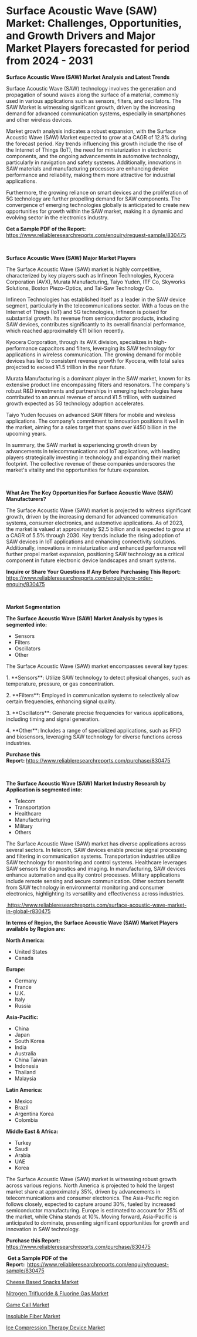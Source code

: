 <p><h1>Surface Acoustic Wave (SAW) Market: Challenges, Opportunities, and Growth Drivers and Major Market Players forecasted for period from 2024 - 2031</h1></p><p><strong>Surface Acoustic Wave (SAW) Market Analysis and Latest Trends</strong></p>
<p><p>Surface Acoustic Wave (SAW) technology involves the generation and propagation of sound waves along the surface of a material, commonly used in various applications such as sensors, filters, and oscillators. The SAW Market is witnessing significant growth, driven by the increasing demand for advanced communication systems, especially in smartphones and other wireless devices.</p><p>Market growth analysis indicates a robust expansion, with the Surface Acoustic Wave (SAW) Market expected to grow at a CAGR of 12.8% during the forecast period. Key trends influencing this growth include the rise of the Internet of Things (IoT), the need for miniaturization in electronic components, and the ongoing advancements in automotive technology, particularly in navigation and safety systems. Additionally, innovations in SAW materials and manufacturing processes are enhancing device performance and reliability, making them more attractive for industrial applications.</p><p>Furthermore, the growing reliance on smart devices and the proliferation of 5G technology are further propelling demand for SAW components. The convergence of emerging technologies globally is anticipated to create new opportunities for growth within the SAW market, making it a dynamic and evolving sector in the electronics industry.</p></p>
<p><strong>Get a Sample PDF of the Report:&nbsp;</strong> <a href="https://www.reliableresearchreports.com/enquiry/request-sample/830475?utm_campaign=9&utm_medium=2&utm_source=Github&utm_content=ia&utm_term=08102024&utm_id=surface-acoustic-wave-saw">https://www.reliableresearchreports.com/enquiry/request-sample/830475</a></p>
<p>&nbsp;</p>
<p><strong>Surface Acoustic Wave (SAW) Major Market Players</strong></p>
<p><p>The Surface Acoustic Wave (SAW) market is highly competitive, characterized by key players such as Infineon Technologies, Kyocera Corporation (AVX), Murata Manufacturing, Taiyo Yuden, ITF Co, Skyworks Solutions, Boston Piezo-Optics, and Tai-Saw Technology Co. </p><p>Infineon Technologies has established itself as a leader in the SAW device segment, particularly in the telecommunications sector. With a focus on the Internet of Things (IoT) and 5G technologies, Infineon is poised for substantial growth. Its revenue from semiconductor products, including SAW devices, contributes significantly to its overall financial performance, which reached approximately €11 billion recently.</p><p>Kyocera Corporation, through its AVX division, specializes in high-performance capacitors and filters, leveraging its SAW technology for applications in wireless communication. The growing demand for mobile devices has led to consistent revenue growth for Kyocera, with total sales projected to exceed ¥1.5 trillion in the near future.</p><p>Murata Manufacturing is a dominant player in the SAW market, known for its extensive product line encompassing filters and resonators. The company's robust R&D investments and partnerships in emerging technologies have contributed to an annual revenue of around ¥1.5 trillion, with sustained growth expected as 5G technology adoption accelerates.</p><p>Taiyo Yuden focuses on advanced SAW filters for mobile and wireless applications. The company’s commitment to innovation positions it well in the market, aiming for a sales target that spans over ¥450 billion in the upcoming years.</p><p>In summary, the SAW market is experiencing growth driven by advancements in telecommunications and IoT applications, with leading players strategically investing in technology and expanding their market footprint. The collective revenue of these companies underscores the market's vitality and the opportunities for future expansion.</p></p>
<p>&nbsp;</p>
<p><strong>What Are The Key Opportunities For Surface Acoustic Wave (SAW) Manufacturers?</strong></p>
<p><p>The Surface Acoustic Wave (SAW) market is projected to witness significant growth, driven by the increasing demand for advanced communication systems, consumer electronics, and automotive applications. As of 2023, the market is valued at approximately $2.5 billion and is expected to grow at a CAGR of 5.5% through 2030. Key trends include the rising adoption of SAW devices in IoT applications and enhancing connectivity solutions. Additionally, innovations in miniaturization and enhanced performance will further propel market expansion, positioning SAW technology as a critical component in future electronic device landscapes and smart systems.</p></p>
<p><strong>Inquire or Share Your Questions If Any Before Purchasing This Report:</strong> <a href="https://www.reliableresearchreports.com/enquiry/pre-order-enquiry/830475?utm_campaign=9&utm_medium=2&utm_source=Github&utm_content=ia&utm_term=08102024&utm_id=surface-acoustic-wave-saw">https://www.reliableresearchreports.com/enquiry/pre-order-enquiry/830475</a></p>
<p>&nbsp;</p>
<p><strong>Market Segmentation</strong></p>
<p><strong>The Surface Acoustic Wave (SAW) Market Analysis by types is segmented into:</strong></p>
<p><ul><li>Sensors</li><li>Filters</li><li>Oscillators</li><li>Other</li></ul></p>
<p><p>The Surface Acoustic Wave (SAW) market encompasses several key types: </p><p>1. **Sensors**: Utilize SAW technology to detect physical changes, such as temperature, pressure, or gas concentration. </p><p>2. **Filters**: Employed in communication systems to selectively allow certain frequencies, enhancing signal quality. </p><p>3. **Oscillators**: Generate precise frequencies for various applications, including timing and signal generation. </p><p>4. **Other**: Includes a range of specialized applications, such as RFID and biosensors, leveraging SAW technology for diverse functions across industries.</p></p>
<p><strong>Purchase this Report:&nbsp;</strong><a href="https://www.reliableresearchreports.com/purchase/830475?utm_campaign=9&utm_medium=2&utm_source=Github&utm_content=ia&utm_term=08102024&utm_id=surface-acoustic-wave-saw">https://www.reliableresearchreports.com/purchase/830475</a></p>
<p>&nbsp;</p>
<p><strong>The Surface Acoustic Wave (SAW) Market Industry Research by Application is segmented into:</strong></p>
<p><ul><li>Telecom</li><li>Transportation</li><li>Healthcare</li><li>Manufacturing</li><li>Military</li><li>Others</li></ul></p>
<p><p>The Surface Acoustic Wave (SAW) market has diverse applications across several sectors. In telecom, SAW devices enable precise signal processing and filtering in communication systems. Transportation industries utilize SAW technology for monitoring and control systems. Healthcare leverages SAW sensors for diagnostics and imaging. In manufacturing, SAW devices enhance automation and quality control processes. Military applications include remote sensing and secure communication. Other sectors benefit from SAW technology in environmental monitoring and consumer electronics, highlighting its versatility and effectiveness across industries.</p></p>
<p><a href="https://www.reliableresearchreports.com/surface-acoustic-wave-market-in-global-r830475?utm_campaign=9&utm_medium=2&utm_source=Github&utm_content=ia&utm_term=08102024&utm_id=surface-acoustic-wave-saw">&nbsp;https://www.reliableresearchreports.com/surface-acoustic-wave-market-in-global-r830475</a></p>
<p><strong>In terms of Region, the Surface Acoustic Wave (SAW) Market Players available by Region are:</strong></p>
<p>
    <p> <strong> North America: </strong>
        <ul>
            <li>United States</li>
            <li>Canada</li>
        </ul>
        </p> 
    <p> <strong> Europe: </strong>
        <ul>
            <li>Germany</li>
            <li>France</li>
            <li>U.K.</li>
            <li>Italy</li>
            <li>Russia</li>
        </ul>
        </p> 
    <p> <strong> Asia-Pacific: </strong>
        <ul>
            <li>China</li>
            <li>Japan</li>
            <li>South Korea</li>
            <li>India</li>
            <li>Australia</li>
            <li>China Taiwan</li>
            <li>Indonesia</li>
            <li>Thailand</li>
            <li>Malaysia</li>
        </ul>
        </p> 
    <p> <strong> Latin America: </strong>
        <ul>
            <li>Mexico</li>
            <li>Brazil</li>
            <li>Argentina Korea</li>
            <li>Colombia</li>
        </ul>
        </p> 
    <p> <strong> Middle East & Africa: </strong>
        <ul>
            <li>Turkey</li>
            <li>Saudi</li>
            <li>Arabia</li>
            <li>UAE</li>
            <li>Korea</li>
        </ul>
    </p>
    </p>
<p><p>The Surface Acoustic Wave (SAW) market is witnessing robust growth across various regions. North America is projected to hold the largest market share at approximately 35%, driven by advancements in telecommunications and consumer electronics. The Asia-Pacific region follows closely, expected to capture around 30%, fueled by increased semiconductor manufacturing. Europe is estimated to account for 25% of the market, while China stands at 10%. Moving forward, Asia-Pacific is anticipated to dominate, presenting significant opportunities for growth and innovation in SAW technology.</p></p>
<p><strong>Purchase this Report: </strong><a href="https://www.reliableresearchreports.com/purchase/830475?utm_campaign=9&utm_medium=2&utm_source=Github&utm_content=ia&utm_term=08102024&utm_id=surface-acoustic-wave-saw">https://www.reliableresearchreports.com/purchase/830475</a></p>
<p>&nbsp;<strong>Get a Sample PDF of the Report:&nbsp;&nbsp;</strong><a href="https://www.reliableresearchreports.com/enquiry/request-sample/830475?utm_campaign=9&utm_medium=2&utm_source=Github&utm_content=ia&utm_term=08102024&utm_id=surface-acoustic-wave-saw">https://www.reliableresearchreports.com/enquiry/request-sample/830475</a></p>
<p><strong></strong></p>
<p><p><a href="https://issuu.com/reportprime-2/docs/cheese-based-snacks-market-size-203_c6e56f9e553309?utm_campaign=9&utm_medium=2&utm_source=Github&utm_content=ia&utm_term=08102024&utm_id=surface-acoustic-wave-saw">Cheese Based Snacks Market</a></p><p><a href="https://github.com/hgf64gh/Market-Research-Report-List-1/blob/main/nitrogen-trifluoride-fluorine-gas-market.md?utm_campaign=9&utm_medium=2&utm_source=Github&utm_content=ia&utm_term=08102024&utm_id=surface-acoustic-wave-saw">Nitrogen Trifluoride & Fluorine Gas Market</a></p><p><a href="https://www.linkedin.com/pulse/exploring-game-call-market-dynamics-revenue-analysis-growth-urove?utm_campaign=9&utm_medium=2&utm_source=Github&utm_content=ia&utm_term=08102024&utm_id=surface-acoustic-wave-saw">Game Call Market</a></p><p><a href="https://issuu.com/reportprime-2/docs/insoluble-fiber-market-size-2030.pp_c899e0cad5a68b?utm_campaign=9&utm_medium=2&utm_source=Github&utm_content=ia&utm_term=08102024&utm_id=surface-acoustic-wave-saw">Insoluble Fiber Market</a></p><p><a href="https://github.com/SanjidaMahmud54/Market-Research-Report-List-1/blob/main/ice-compression-therapy-device-market.md?utm_campaign=9&utm_medium=2&utm_source=Github&utm_content=ia&utm_term=08102024&utm_id=surface-acoustic-wave-saw">Ice Compression Therapy Device Market</a></p></p>